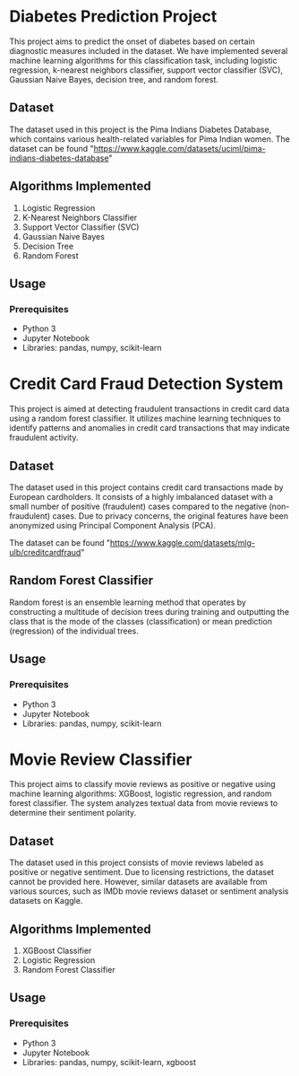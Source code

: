 # Diabetes Prediction Project

This project aims to predict the onset of diabetes based on certain diagnostic measures included in the dataset. We have implemented several machine learning algorithms for this classification task, including logistic regression, k-nearest neighbors classifier, support vector classifier (SVC), Gaussian Naive Bayes, decision tree, and random forest.

## Dataset

The dataset used in this project is the Pima Indians Diabetes Database, which contains various health-related variables for Pima Indian women. The dataset can be found "https://www.kaggle.com/datasets/uciml/pima-indians-diabetes-database"
## Algorithms Implemented

1. Logistic Regression
2. K-Nearest Neighbors Classifier
3. Support Vector Classifier (SVC)
4. Gaussian Naive Bayes
5. Decision Tree
6. Random Forest

## Usage

### Prerequisites
- Python 3
- Jupyter Notebook
- Libraries: pandas, numpy, scikit-learn
# Credit Card Fraud Detection System

This project is aimed at detecting fraudulent transactions in credit card data using a random forest classifier. It utilizes machine learning techniques to identify patterns and anomalies in credit card transactions that may indicate fraudulent activity.

## Dataset

The dataset used in this project contains credit card transactions made by European cardholders. It consists of a highly imbalanced dataset with a small number of positive (fraudulent) cases compared to the negative (non-fraudulent) cases. Due to privacy concerns, the original features have been anonymized using Principal Component Analysis (PCA).

The dataset can be found "https://www.kaggle.com/datasets/mlg-ulb/creditcardfraud"

## Random Forest Classifier

Random forest is an ensemble learning method that operates by constructing a multitude of decision trees during training and outputting the class that is the mode of the classes (classification) or mean prediction (regression) of the individual trees.

## Usage

### Prerequisites
- Python 3
- Jupyter Notebook
- Libraries: pandas, numpy, scikit-learn

# Movie Review Classifier

This project aims to classify movie reviews as positive or negative using machine learning algorithms: XGBoost, logistic regression, and random forest classifier. The system analyzes textual data from movie reviews to determine their sentiment polarity.

## Dataset

The dataset used in this project consists of movie reviews labeled as positive or negative sentiment. Due to licensing restrictions, the dataset cannot be provided here. However, similar datasets are available from various sources, such as IMDb movie reviews dataset or sentiment analysis datasets on Kaggle.

## Algorithms Implemented

1. XGBoost Classifier
2. Logistic Regression
3. Random Forest Classifier

## Usage

### Prerequisites
- Python 3
- Jupyter Notebook
- Libraries: pandas, numpy, scikit-learn, xgboost







